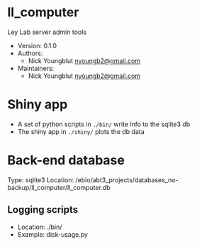 ll_computer
===========

Ley Lab server admin tools

* Version: 0.1.0
* Authors:
  * Nick Youngblut <nyoungb2@gmail.com>
* Maintainers:
  * Nick Youngblut <nyoungb2@gmail.com>

# Shiny app

* A set of python scripts in `./bin/` write info to the sqlite3 db
* The shiny app in `./shiny/` plots the db data

# Back-end database

Type: sqlite3
Location: /ebio/abt3_projects/databases_no-backup/ll_computer/ll_computer.db

## Logging scripts

* Location: ./bin/
* Example: disk-usage.py


